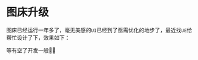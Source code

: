 # 图床升级

图床已经运行一年多了，毫无美感的`UI`已经到了亟需优化的地步了，最近找`UE`给帮忙设计了下，效果如下：


<ImgView title="图床" url="https://5.z.wiki/autoupload/20230728/aRGv.1474X2620-image.png" />

等有空了开发一般💪🏻
